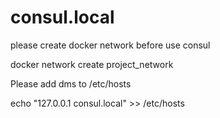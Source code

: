 # consul.local

please create docker network before use consul

docker network create project_network

Please add dms to /etc/hosts

echo "127.0.0.1 consul.local" >> /etc/hosts